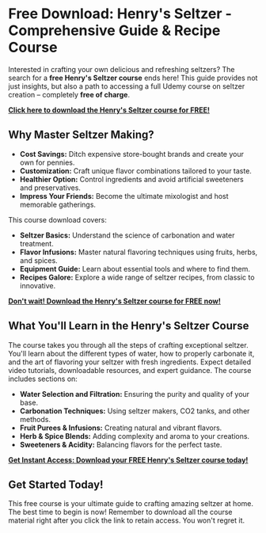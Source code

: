 # Free Download: Henry's Seltzer - Comprehensive Guide & Recipe Course

Interested in crafting your own delicious and refreshing seltzers? The search for a **free Henry's Seltzer course** ends here! This guide provides not just insights, but also a path to accessing a full Udemy course on seltzer creation – completely **free of charge**.

[**Click here to download the Henry's Seltzer course for FREE!**](https://udemywork.com/henrys-seltzer)

## Why Master Seltzer Making?

*   **Cost Savings:** Ditch expensive store-bought brands and create your own for pennies.
*   **Customization:** Craft unique flavor combinations tailored to your taste.
*   **Healthier Option:** Control ingredients and avoid artificial sweeteners and preservatives.
*   **Impress Your Friends:** Become the ultimate mixologist and host memorable gatherings.

This course download covers:

*   **Seltzer Basics:** Understand the science of carbonation and water treatment.
*   **Flavor Infusions:** Master natural flavoring techniques using fruits, herbs, and spices.
*   **Equipment Guide:** Learn about essential tools and where to find them.
*   **Recipes Galore:** Explore a wide range of seltzer recipes, from classic to innovative.

[**Don't wait! Download the Henry's Seltzer course for FREE now!**](https://udemywork.com/henrys-seltzer)

## What You'll Learn in the Henry's Seltzer Course

The course takes you through all the steps of crafting exceptional seltzer. You'll learn about the different types of water, how to properly carbonate it, and the art of flavoring your seltzer with fresh ingredients. Expect detailed video tutorials, downloadable resources, and expert guidance. The course includes sections on:

*   **Water Selection and Filtration:** Ensuring the purity and quality of your base.
*   **Carbonation Techniques:** Using seltzer makers, CO2 tanks, and other methods.
*   **Fruit Purees & Infusions:** Creating natural and vibrant flavors.
*   **Herb & Spice Blends:** Adding complexity and aroma to your creations.
*   **Sweeteners & Acidity:** Balancing flavors for the perfect taste.

[**Get Instant Access: Download your FREE Henry's Seltzer course today!**](https://udemywork.com/henrys-seltzer)

## Get Started Today!

This free course is your ultimate guide to crafting amazing seltzer at home. The best time to begin is now!
Remember to download all the course material right after you click the link to retain access. You won't regret it.

